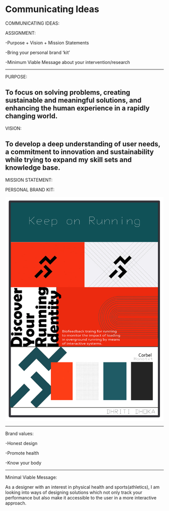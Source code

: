 # Communicating Ideas

COMMUNICATING IDEAS:

ASSIGNMENT:

-Purpose + Vision + Mission Statements

-Bring your personal brand ‘kit’

-Minimum Viable Message about your intervention/research


---

PURPOSE:

To focus on solving problems, creating sustainable and meaningful solutions, and enhancing the human experience in a rapidly changing world.
---

VISION:

To develop a deep understanding of user needs, a commitment to innovation and sustainability while trying to expand my skill sets and knowledge base.
--- 

MISSION STATEMENT:





PERSONAL BRAND KIT:

![](../images/Term2/personal%20brand.jpg)

--- 
Brand values:

-Honest design

-Promote health

-Know your body

--- 
Minimal Viable Message:

As a designer with an interest in physical health and sports(athletics), I am looking into ways of designing solutions which not only track your performance but also make it accessible to the user in a more interactive approach. 




